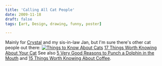```yaml
---
title: 'Calling All Cat People'
date: 2009-11-18
draft: false
tags: [art, Design, drawing, funny, poster]

---
```


Mainly for [Crystal](http://crystalklassen.com/) and my sis-in-law Jan, but I'm sure there's other cat people out there: [![Things to Know About Cats](https://chrisenns.com/wp-content/uploads/2009/11/cats-300x225.png "Things to Know About Cats")](http://theoatmeal.com/comics/cat_know) [17 Things Worth Knowing About Your Cat](http://theoatmeal.com/comics/cat_know) See also [5 Very Good Reasons to Punch a Dolphin in the Mouth](http://theoatmeal.com/comics/dolphin_punch) and [15 Things Worth Knowing About Coffee](http://theoatmeal.com/comics/coffee).